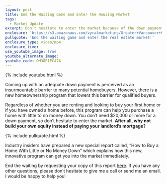 ```yaml
---
layout: post
title: End the Waiting Game and Enter the Housing Market
tags:
  - Market Update
excerpt: Don’t hesitate to enter the market because of the down payment. There is a new program available to homebuyers that can help you purchase a home with little to no money down.
enclosure: 'https://s3.amazonaws.com/vyralmarketing/Greater+Vancouver+Group/Greater+Vancouver+Group-+End+the+Waiting+Game+and+Enter+the+Housing+Market.mp4'
pullquote: 'End the waiting game and enter the real estate market!'
enclosure_type: video/mp4
enclosure_time:
use_youtube_image: true
youtube_alternate_image:
youtube_code: OM38EIECA7A
---
```



{% include youtube.html %}

Coming up with an adequate down payment is perceived as an insurmountable barrier to many potential homebuyers. However, there is a new homeownership program that lowers this barrier for qualified buyers.

Regardless of whether you are renting and looking to buy your first home or if you have owned a home before, this program can help you purchase a home with little to no money down. You don’t need $20,000 or more for a down payment, so don’t hesitate to enter the market. **After all, why not build your own equity instead of paying your landlord’s mortgage?**

{% include pullquote.html %}

Industry insiders have prepared a new special report called, “How to Buy a Home With Little or No Money Down” which explains how this new, innovative program can get you into the market immediately.

End the waiting by requesting your copy of this report [here](http://www.greatervancouvergroup.com/info/buy-with-zero-down). If you have any other questions, please don’t hesitate to give me a call or send me an email. I would be happy to help you!